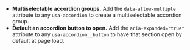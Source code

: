 - **Multiselectable accordion groups.** Add the `data-allow-multiple` attribute to any `usa-accordion` to create a multiselectable accordion group.
- **Default an accordion button to open.** Add the `aria-expanded="true"` attribute to any `usa-accordion__button` to have that section open by default at page load.
